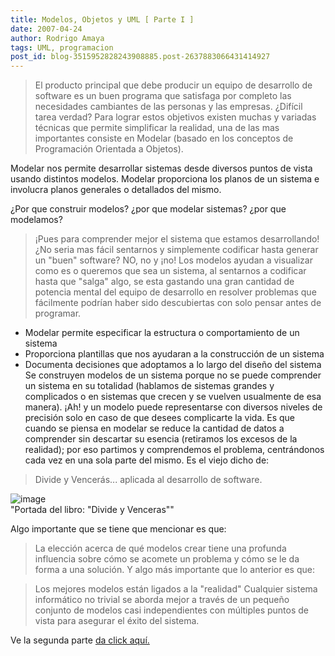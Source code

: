 ```yaml
---
title: Modelos, Objetos y UML [ Parte I ]
date: 2007-04-24
author: Rodrigo Amaya
tags: UML, programacion
post_id: blog-3515952828243908885.post-2637883066431414927
---
```


> El producto
> principal que debe producir un equipo de desarrollo de software es un buen programa que
> satisfaga por completo las necesidades cambiantes de las personas y las
> empresas.
¿Difícil tarea verdad? Para lograr estos objetivos existen muchas y variadas técnicas que permite simplificar la realidad, una de las mas importantes consiste en Modelar (basado en los conceptos de Programación Orientada a Objetos).

Modelar nos permite desarrollar sistemas desde diversos puntos de vista usando distintos modelos. Modelar proporciona los planos de un sistema e involucra planos generales o detallados del mismo.

¿Por que construir modelos? ¿por que modelar sistemas? ¿por que modelamos?

> ¡Pues para comprender mejor
> el sistema que estamos desarrollando!
¿No seria mas fácil sentarnos y simplemente codificar hasta generar un "buen" software? NO, no y ¡no! Los modelos ayudan a visualizar como es o queremos que sea un sistema, al sentarnos a codificar hasta que "salga" algo, se esta gastando una gran cantidad de potencia mental del equipo de desarrollo en resolver problemas que fácilmente podrían haber sido descubiertas con solo pensar antes de programar.
- Modelar permite especificar la estructura o comportamiento de un sistema
- Proporciona plantillas que nos ayudaran a la construcción de un sistema
- Documenta decisiones que adoptamos a lo largo del diseño del sistema
Se construyen modelos de un sistema porque no se puede comprender un sistema en su totalidad (hablamos de sistemas grandes y complicados o en sistemas que crecen y se vuelven usualmente de esa manera). ¡Ah! y un modelo puede representarse con diversos niveles de precisión solo en caso de que desees complicarte la vida. Es que cuando se piensa en modelar se reduce la cantidad de datos a comprender sin descartar su esencia (retiramos los excesos de la realidad); por eso partimos y comprendemos el problema, centrándonos cada vez en una sola parte del mismo. Es el viejo dicho de:
> Divide y
> Vencerás...
aplicada al desarrollo de software.

![image](https://bp0.blogger.com/_ayvorITawE4/Ri5sA1LpwlI/AAAAAAAAASs/IlHqR3v8X2Q/s400/DivideConquer.JPG)    
"Portada del libro: "Divide
y Venceras""

Algo importante que se tiene que mencionar es que:

> La elección acerca de qué modelos crear tiene
> una profunda influencia sobre cómo se acomete un problema y cómo se le da forma a una
> solución.
Y algo más importante que lo anterior es que:

> Los mejores modelos están ligados a la
> "realidad"
Cualquier sistema informático no trivial se aborda mejor a través de un pequeño conjunto de modelos casi independientes con múltiples puntos de vista para asegurar el éxito del sistema.

Ve la segunda parte [da click aquí.](https://srbyte.blogspot.com/2007/04/modelos-objetos-y-uml-parte-ii.html)